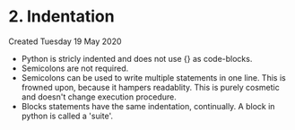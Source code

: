# 2. Indentation
Created Tuesday 19 May 2020


* Python is stricly indented and does not use {} as code-blocks.
* Semicolons are not required.
* Semicolons can be used to write multiple statements in one line. This is frowned upon, because it hampers readablity. This is purely cosmetic and doesn't change execution procedure.
* Blocks statements have the same indentation, continually. A block in python is called a 'suite'.


